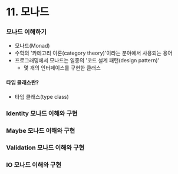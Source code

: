 # 11. 모나드

### 모나드 이해하기

- 모나드(Monad)
- 수학의 '카테고리 이론(category theory)'이라는 분야에서 사용되는 용어
- 프로그래밍에서 모나드는 일종의 '코드 설계 패턴(design pattern)'
  - 몇 개의 인터페이스를 구현한 클래스

#### 타입 클래스란?

- 타입 클래스(type class)

### Identity 모나드 이해와 구현

### Maybe 모나드 이해와 구현

### Validation 모나드 이해와 구현

### IO 모나드 이해와 구현

